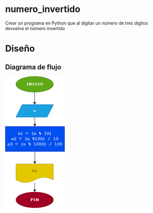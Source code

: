 # numero_invertido
Crear un programa en Python que al digitar un número de tres dígitos devuelva el número invertido

# Diseño

## Diagrama de flujo

![Diagrama de flujo](diagrama.png "Diagrama de flujo")